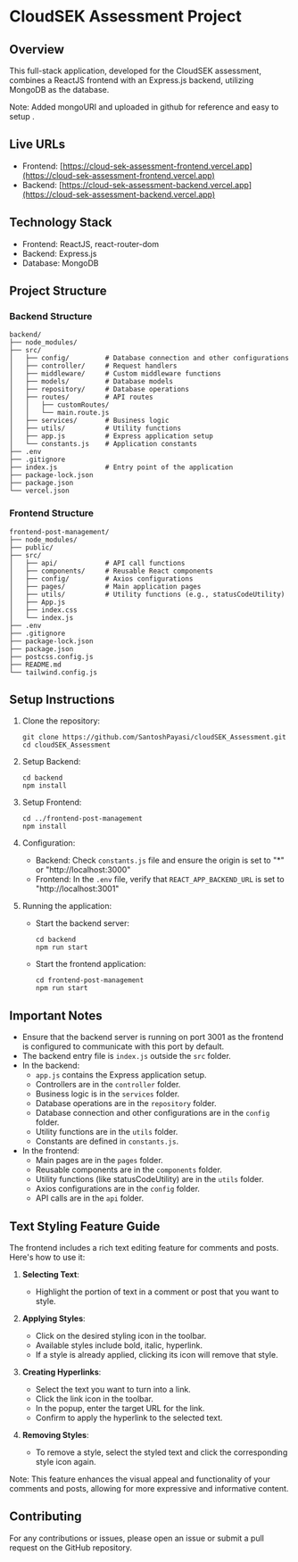 # CloudSEK Assessment Project

## Overview
This full-stack application, developed for the CloudSEK assessment, combines a ReactJS frontend with an Express.js backend, utilizing MongoDB as the database.  

Note: Added mongoURI and uploaded in github for reference and easy to setup .

## Live URLs
- Frontend: [https://cloud-sek-assessment-frontend.vercel.app](https://cloud-sek-assessment-frontend.vercel.app)
- Backend: [https://cloud-sek-assessment-backend.vercel.app](https://cloud-sek-assessment-backend.vercel.app)

## Technology Stack
- Frontend: ReactJS, react-router-dom
- Backend: Express.js
- Database: MongoDB

## Project Structure

### Backend Structure
```
backend/
├── node_modules/
├── src/
│   ├── config/         # Database connection and other configurations
│   ├── controller/     # Request handlers
│   ├── middleware/     # Custom middleware functions
│   ├── models/         # Database models
│   ├── repository/     # Database operations
│   ├── routes/         # API routes
│   │   ├── customRoutes/
│   │   └── main.route.js
│   ├── services/       # Business logic
│   ├── utils/          # Utility functions
│   ├── app.js          # Express application setup
│   └── constants.js    # Application constants
├── .env
├── .gitignore
├── index.js            # Entry point of the application
├── package-lock.json
├── package.json
└── vercel.json
```

### Frontend Structure
```
frontend-post-management/
├── node_modules/
├── public/
├── src/
│   ├── api/            # API call functions
│   ├── components/     # Reusable React components
│   ├── config/         # Axios configurations
│   ├── pages/          # Main application pages
│   ├── utils/          # Utility functions (e.g., statusCodeUtility)
│   ├── App.js
│   ├── index.css
│   └── index.js
├── .env
├── .gitignore
├── package-lock.json
├── package.json
├── postcss.config.js
├── README.md
└── tailwind.config.js
```

## Setup Instructions

1. Clone the repository:
   ```
   git clone https://github.com/SantoshPayasi/cloudSEK_Assessment.git
   cd cloudSEK_Assessment
   ```

2. Setup Backend:
   ```
   cd backend
   npm install
   ```

3. Setup Frontend:
   ```
   cd ../frontend-post-management
   npm install
   ```

4. Configuration:
   - Backend: Check `constants.js` file and ensure the origin is set to "\*" or "http://localhost:3000"
   - Frontend: In the `.env` file, verify that `REACT_APP_BACKEND_URL` is set to "http://localhost:3001"

5. Running the application:
   - Start the backend server:
     ```
     cd backend
     npm run start
     ```
   - Start the frontend application:
     ```
     cd frontend-post-management
     npm run start
     ```

## Important Notes
- Ensure that the backend server is running on port 3001 as the frontend is configured to communicate with this port by default.
- The backend entry file is `index.js` outside the `src` folder.
- In the backend:
  - `app.js` contains the Express application setup.
  - Controllers are in the `controller` folder.
  - Business logic is in the `services` folder.
  - Database operations are in the `repository` folder.
  - Database connection and other configurations are in the `config` folder.
  - Utility functions are in the `utils` folder.
  - Constants are defined in `constants.js`.
- In the frontend:
  - Main pages are in the `pages` folder.
  - Reusable components are in the `components` folder.
  - Utility functions (like statusCodeUtility) are in the `utils` folder.
  - Axios configurations are in the `config` folder.
  - API calls are in the `api` folder.

 
## Text Styling Feature Guide

The frontend includes a rich text editing feature for comments and posts. Here's how to use it:

1. **Selecting Text**: 
   - Highlight the portion of text in a comment or post that you want to style.

2. **Applying Styles**:
   - Click on the desired styling icon in the toolbar.
   - Available styles include bold, italic, hyperlink.
   - If a style is already applied, clicking its icon will remove that style.

3. **Creating Hyperlinks**:
   - Select the text you want to turn into a link.
   - Click the link icon in the toolbar.
   - In the popup, enter the target URL for the link.
   - Confirm to apply the hyperlink to the selected text.

4. **Removing Styles**:
   - To remove a style, select the styled text and click the corresponding style icon again.

Note: This feature enhances the visual appeal and functionality of your comments and posts, allowing for more expressive and informative content.

## Contributing
For any contributions or issues, please open an issue or submit a pull request on the GitHub repository.

